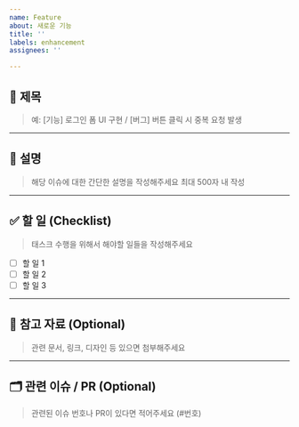 ```yaml
---
name: Feature
about: 새로운 기능
title: ''
labels: enhancement
assignees: ''

---
```


## 📌 제목
> 예: [기능] 로그인 폼 UI 구현 / [버그] 버튼 클릭 시 중복 요청 발생
---

## 🧾 설명
> 해당 이슈에 대한 간단한 설명을 작성해주세요 최대 500자 내 작성

---

## ✅ 할 일 (Checklist)
> 태스크 수행을 위해서 해야할 일들을 작성해주세요

- [ ] 할 일 1
- [ ] 할 일 2
- [ ] 할 일 3

---

## 📎 참고 자료 (Optional)
> 관련 문서, 링크, 디자인 등 있으면 첨부해주세요 

---

## 🗂 관련 이슈 / PR (Optional)
> 관련된 이슈 번호나 PR이 있다면 적어주세요 (#번호)
